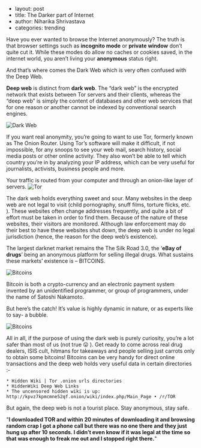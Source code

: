 + layout: post
+ title: The Darker part of Internet 
+ author: Niharika Shrivastava
+ categories: trending

 Have you ever wanted to browse the Internet anonymously? The truth is that browser settings such as **incognito mode** or **private window** don’t quite cut it. While these modes do allow no caches or cookies saved, in the internet world, you aren’t living your **anonymous** status right.

 And that’s where comes the Dark Web which is very often confused with the Deep Web.

 **Deep web** is distinct from **dark web**. The “dark web” is the encrypted network that exists between Tor servers and their clients, whereas the “deep web” is simply the content of databases and other web services that for one reason or another cannot be indexed by conventional search engines.

![Dark Web](https://stardiariesweb.files.wordpress.com/2017/04/dark-web.jpg)

If you want real anonymity, you’re going to want to use Tor, formerly known as The Onion Router. Using Tor’s software will make it difficult, if not impossible, for any snoops to see your web mail, search history, social media posts or other online activity. They also won’t be able to tell which country you’re in by analyzing your IP address, which can be very useful for journalists, activists, business people and more.

 Your traffic is routed from your computer and through an onion-like layer of servers.
![Tor](https://stardiariesweb.files.wordpress.com/2017/04/tor.jpg)

 The dark web holds everything sweet and sour. Many websites in the deep web are not legal to visit (child pornography, snuff films, torture flicks, etc. ). These websites often change addresses frequently, and quite a bit of effort must be taken in order to find them. Because of the nature of these websites, their visitors are monitored. Although law enforcement may do their best to have these websites shut down, the deep web is under no legal jurisdiction (hence, the reason for the deep web’s existence).

 The largest darknet market remains the The Silk Road 3.0, the ‘**eBay of drugs**’ being an anonymous platform for selling illegal drugs. What sustains these markets’ existence is – BITCOINS.

![Bitcoins](https://stardiariesweb.files.wordpress.com/2017/04/bitcoins.jpg)

 Bitcoin is both a crypto-currency and an electronic payment system invented by an unidentified programmer, or group of programmers, under the name of Satoshi Nakamoto.

 But here’s the catch! It’s value is highly dynamic in nature, or as experts like to say- a bubble.

![Bitcoins](https://stardiariesweb.files.wordpress.com/2017/04/capture.png)

All in all, if the purpose of using the dark web is purely curiosity, you’re a lot safer than most of us (not true 😛 ). Get ready to come across real drug dealers, ISIS cult, hitmans for takeaways and people selling just carrots only to obtain some bitcoins! Bitcoins can be very handy for direct online transactions and the deep web holds very useful data in certain directories :-

    * Hidden Wiki | Tor .onion urls directories
    * HiddenWiki Deep Web Links
    * The uncensored hidden wiki is up: http://kpvz7kpmcmne52qf.onion/wiki/index.php/Main_Page • /r/TOR

 But again, the deep web is not a tourist place. Stay anonymous, stay safe.
 
 "**I downloaded TOR and within 20 minutes of downloading it and browsing random crap I got a phone call but there was no one there and they just hung up after 10 seconds. I didn’t even know if it was legal at the time so that was enough to freak me out and I stopped right there.**"
